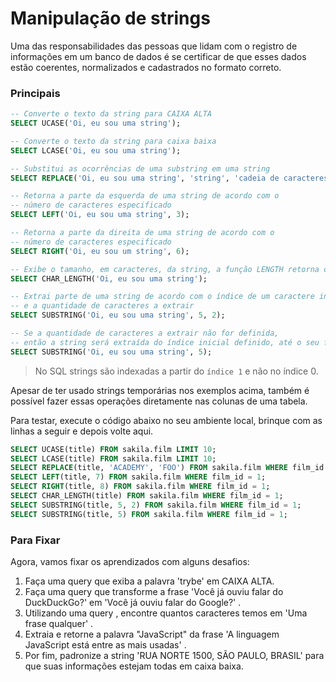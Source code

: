 # Manipulação de strings
Uma das responsabilidades das pessoas que lidam com o registro de informações em um banco de dados é se certificar de que esses dados estão coerentes, normalizados e cadastrados no formato correto.


### Principais
```sql
-- Converte o texto da string para CAIXA ALTA
SELECT UCASE('Oi, eu sou uma string');

-- Converte o texto da string para caixa baixa
SELECT LCASE('Oi, eu sou uma string');

-- Substitui as ocorrências de uma substring em uma string
SELECT REPLACE('Oi, eu sou uma string', 'string', 'cadeia de caracteres');

-- Retorna a parte da esquerda de uma string de acordo com o
-- número de caracteres especificado
SELECT LEFT('Oi, eu sou uma string', 3);

-- Retorna a parte da direita de uma string de acordo com o
-- número de caracteres especificado
SELECT RIGHT('Oi, eu sou um string', 6);

-- Exibe o tamanho, em caracteres, da string, a função LENGTH retorna o tamanho em bytes
SELECT CHAR_LENGTH('Oi, eu sou uma string');

-- Extrai parte de uma string de acordo com o índice de um caractere inicial
-- e a quantidade de caracteres a extrair
SELECT SUBSTRING('Oi, eu sou uma string', 5, 2);

-- Se a quantidade de caracteres a extrair não for definida,
-- então a string será extraída do índice inicial definido, até o seu final
SELECT SUBSTRING('Oi, eu sou uma string', 5);
```


> No SQL strings são indexadas a partir do `índice 1` e não no índice 0.

Apesar de ter usado strings temporárias nos exemplos acima, também é possível fazer essas operações diretamente nas colunas de uma tabela.

Para testar, execute o código abaixo no seu ambiente local, brinque com as linhas a seguir e depois volte aqui.
```sql
SELECT UCASE(title) FROM sakila.film LIMIT 10;
SELECT LCASE(title) FROM sakila.film LIMIT 10;
SELECT REPLACE(title, 'ACADEMY', 'FOO') FROM sakila.film WHERE film_id = 1;
SELECT LEFT(title, 7) FROM sakila.film WHERE film_id = 1;
SELECT RIGHT(title, 8) FROM sakila.film WHERE film_id = 1;
SELECT CHAR_LENGTH(title) FROM sakila.film WHERE film_id = 1;
SELECT SUBSTRING(title, 5, 2) FROM sakila.film WHERE film_id = 1;
SELECT SUBSTRING(title, 5) FROM sakila.film WHERE film_id = 1;
```


### Para Fixar
Agora, vamos fixar os aprendizados com alguns desafios:
1. Faça uma query que exiba a palavra 'trybe' em CAIXA ALTA.
2. Faça uma query que transforme a frase 'Você já ouviu falar do DuckDuckGo?' em 'Você já ouviu falar do Google?' .
3. Utilizando uma query , encontre quantos caracteres temos em 'Uma frase qualquer' .
4. Extraia e retorne a palavra "JavaScript" da frase 'A linguagem JavaScript está entre as mais usadas' .
5. Por fim, padronize a string 'RUA NORTE 1500, SÃO PAULO, BRASIL' para que suas informações estejam todas em caixa baixa.
